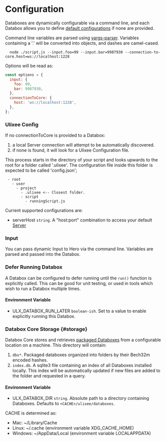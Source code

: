 # Configuration

Databoxes are dynamically configurable via a command line, and each Databox allows you to define [default configurations](#defaults) if none are provided.

Command line variables are parsed using [yargs-parser](https://github.com/yargs/yargs-parser). Variables containing a '.' will be converted into objects, and dashes are camel-cased.

```shell
  node ./script.js --input.foo=99 --input.bar=9987930 --connection-to-core.host=ws://localhost:1228
```

Options will be read as:

```js
const options = {
  input: {
    foo: 99,
    bar: 9987930,
  },
  connectionToCore: {
    host: 'ws://localhost:1228',
  },
};
```

### Ulixee Config

If no connectionToCore is provided to a Databox:

1. a local Server connection will attempt to be automatically discovered.
2. if none is found, it will look for a Ulixee Configuration file.

This process starts in the directory of your script and looks upwards to the root for a folder called '.ulixee'. The configuration file inside this folder is expected to be called 'config.json';

```shell
 - root
   - user
     - project
       - .ulixee <-- Closest folder.
       - script
         - runningScript.js
```

Current supported configurations are:

- serverHost `string`. A "host:port" combination to access your default [Server](/docs/server)

### Input

You can pass dynamic Input to Hero via the command line. Variables are parsed and passed into the Databox.

### Defer Running Databox

A Databox can be configured to defer running until the `run()` function is explicitly called. This can be good for unit testing, or used in tools which wish to run a Databox multiple times.

#### Environment Variable

- ULX_DATABOX_RUN_LATER `boolean-ish`. Set to a value to enable explicitly running this Databox.

### Databox Core Storage {#storage}

Databox Core stores and retrieves [packaged Databoxes](/docs/databox/overview/deployment) from a configurable location on a machine. This directory will contain:

1. `dbx*`. Packaged databoxes organized into folders by their Bech32m encoded hashes.
2. `index.db`. A sqlite3 file containing an index of all Databoxes installed locally. This index will be automatically updated if new files are added to the folder and requested in a query.

#### Environment Variable

- ULX_DATABOX_DIR `string`. Absolute path to a directory containing Databoxes. Defaults to `<CACHE>/ulixee/databoxes`.

CACHE is determined as:

- Mac: ~/Library/Cache
- Linux: ~/.cache (environment variable XDG_CACHE_HOME)
- Windows: ~/AppData/Local (environment variable LOCALAPPDATA)
